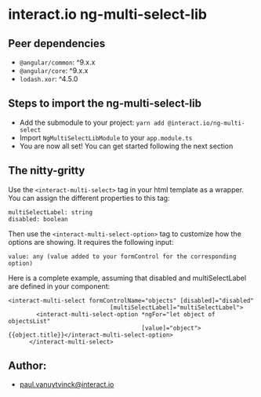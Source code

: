 # interact.io ng-multi-select-lib

## Peer dependencies
* `@angular/common`: ^9.x.x
* `@angular/core`: ^9.x.x
* `lodash.xor`: ^4.5.0

## Steps to import the ng-multi-select-lib
* Add the submodule to your project: `yarn add @interact.io/ng-multi-select`
* Import `NgMultiSelectLibModule` to your `app.module.ts`
* You are now all set! You can get started following the next section

## The nitty-gritty
Use the `<interact-multi-select>` tag in your html template as a wrapper.
You can assign the different properties to this tag:
```
multiSelectLabel: string
disabled: boolean
```

Then use the `<interact-multi-select-option>` tag to customize how the options are showing.
It requires the following input:
```
value: any (value added to your formControl for the corresponding option)
```

Here is a complete example, assuming that disabled and multiSelectLabel are defined in your component:
```
<interact-multi-select formControlName="objects" [disabled]="disabled"
                             [multiSelectLabel]="multiSelectLabel">
        <interact-multi-select-option *ngFor="let object of objectsList"
                                      [value]="object">{{object.title}}</interact-multi-select-option>
      </interact-multi-select>
```

## Author: 
* paul.vanuytvinck@interact.io
